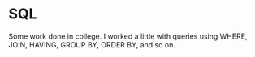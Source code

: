 # SQL
Some work done in college.
I worked a little with queries using WHERE, JOIN, HAVING, GROUP BY, ORDER BY, and so on.
